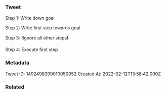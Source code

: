 ### Tweet
Step 1: Write down goal

Step 2: Write first step towards goal

Step 3: ❗Ignore all other steps❗

Step 4: Execute first step

### Metadata
Tweet ID: 1492498399010050052
Created At: 2022-02-12T13:58:42.000Z

### Related

